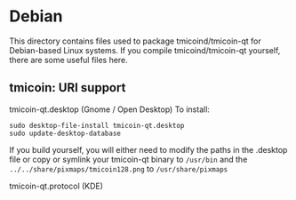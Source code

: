 
Debian
====================
This directory contains files used to package tmicoind/tmicoin-qt
for Debian-based Linux systems. If you compile tmicoind/tmicoin-qt yourself, there are some useful files here.

## tmicoin: URI support ##


tmicoin-qt.desktop  (Gnome / Open Desktop)
To install:

	sudo desktop-file-install tmicoin-qt.desktop
	sudo update-desktop-database

If you build yourself, you will either need to modify the paths in
the .desktop file or copy or symlink your tmicoin-qt binary to `/usr/bin`
and the `../../share/pixmaps/tmicoin128.png` to `/usr/share/pixmaps`

tmicoin-qt.protocol (KDE)

